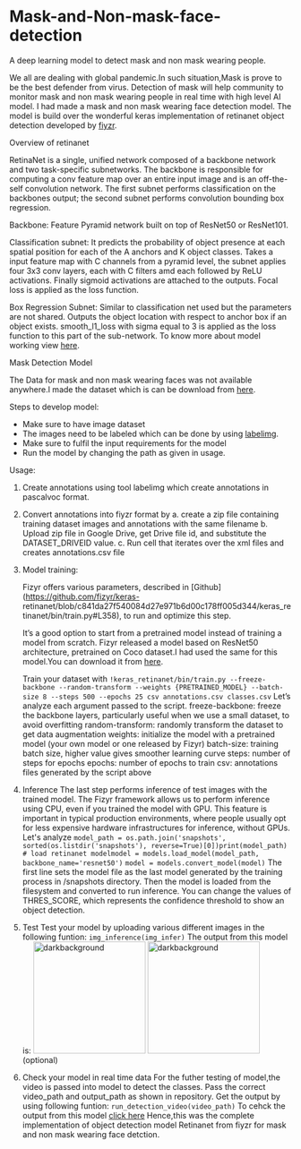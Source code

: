 # Mask-and-Non-mask-face-detection
A deep learning model to detect mask and non mask wearing people.

We all are dealing with global pandemic.In such situation,Mask is prove to be the best defender from virus.
Detection of mask will help community to monitor mask and non mask wearing people in real time with high level AI model.
I had made a mask and non mask wearing face detection model.
The model is build over the wonderful keras implementation of retinanet object detection developed by [fiyzr](https://github.com/fizyr/keras-retinanet).


Overview of retinanet

RetinaNet is a single, unified network composed of a backbone network and two task-specific subnetworks. The backbone is responsible for computing a conv feature map over an entire input image and is an off-the-self convolution network. The first subnet performs classification on the backbones output; the second subnet performs convolution bounding box regression.

Backbone: Feature Pyramid network built on top of ResNet50 or ResNet101.

Classification subnet: It predicts the probability of object presence at each spatial position for each of the A anchors and K object classes. Takes a input feature map with C channels from a pyramid level, the subnet applies four 3x3 conv layers, each with C filters amd each followed by ReLU activations. Finally sigmoid activations are attached to the outputs. Focal loss is applied as the loss function.

Box Regression Subnet: Similar to classification net used but the parameters are not shared. Outputs the object location with respect to anchor box if an object exists. smooth_l1_loss with sigma equal to 3 is applied as the loss function to this part of the sub-network.
To know more about model working view [here](https://medium.com/@14prakash/the-intuition-behind-retinanet-eb636755607d).

Mask Detection Model

The Data for mask and non mask wearing faces was not available anywhere.I made the dataset which is can be download from [here](https://drive.google.com/file/d/1Iz4rYUWJRXY_UG0VDwMpRAG2Oi8LrvKl/view?usp=sharing).

Steps to develop model:
* Make sure to have image dataset
* The images need to be labeled which can be done by using [labelimg](https://github.com/tzutalin/labelImg).
* Make sure to fulfil the input requirements for the model
* Run the model by changing the path as given in usage.

Usage:

1. Create annotations using tool labelimg which create annotations in pascalvoc format.
2. Convert annotations into fiyzr format by 
   a. create a zip file containing training dataset images and annotations with the same filename 
   b. Upload zip file in Google Drive, get Drive file id, and substitute the DATASET_DRIVEID value.
   c. Run cell that iterates over the xml files and creates annotations.csv file
3. Model training:

    Fizyr offers various parameters, described in [Github](https://github.com/fizyr/keras-        retinanet/blob/c841da27f540084d27e971b6d00c178ff005d344/keras_retinanet/bin/train.py#L358), to run and optimize this step.

    It’s a good option to start from a pretrained model instead of training a model from scratch. Fizyr released a model based on     ResNet50 architecture, pretrained on Coco dataset.I had used the same for this model.You can download it from [here](https://github.com/fizyr/keras-retinanet/releases).
    
    Train your dataset with
    `!keras_retinanet/bin/train.py --freeze-backbone --random-transform --weights {PRETRAINED_MODEL} --batch-size 8 --steps 500 --epochs 25 csv annotations.csv classes.csv`
    Let’s analyze each argument passed to the script.
      freeze-backbone: freeze the backbone layers, particularly useful when we use a small dataset, to avoid overfitting
      random-transform: randomly transform the dataset to get data augmentation
      weights: initialize the model with a pretrained model (your own model or one released by Fizyr)
      batch-size: training batch size, higher value gives smoother learning curve
      steps: number of steps for epochs
      epochs: number of epochs to train
      csv: annotations files generated by the script above
      
      
4. Inference
   The last step performs inference of test images with the trained model.
   The Fizyr framework allows us to perform inference using CPU, even if you trained the model with GPU. This feature is important in      typical production environments, where people usually opt for less expensive hardware infrastructures for inference, without GPUs.
   Let's analyze
   `model_path = os.path.join('snapshots', sorted(os.listdir('snapshots'), reverse=True)[0])print(model_path)`
   `# load retinanet modelmodel = models.load_model(model_path, backbone_name='resnet50')`
   `model = models.convert_model(model)`
   The first line sets the model file as the last model generated by the training process in /snapshots directory. Then the model is        loaded from the filesystem and converted to run inference.
   You can change the values of THRES_SCORE, which represents the confidence threshold to show an object detection.
   
5.  Test
    Test your model by uploading various different images in the following funtion:
    `img_inference(img_infer)`
    The output from this model is:
    <img width="200" src="https://github.com/nehasm/Mask-and-Non-mask-face-detection/blob/master/output/output1.PNG" alt="darkbackground" border="0">
    <img width="200" src="https://github.com/nehasm/Mask-and-Non-mask-face-detection/blob/master/output/output2.PNG" alt="darkbackground" border="0">
(optional)
6.  Check your model in real time data
    For the futher testing of model,the video is passed into model to detect the classes.
    Pass the correct video_path and output_path as shown in repository.
    Get the output by using following funtion:
    `run_detection_video(video_path)`
    To cehck the output from this model [click here](https://drive.google.com/file/d/1oNG2glGKtfNl-2mXL-e4Y4TEABMDbSbY/view?usp=sharing)
 Hence,this was the complete implementation of object detection model Retinanet from fiyzr for mask and non mask wearing face detction. 
   

     
     





